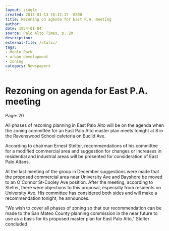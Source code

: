 ```yaml
---
layout: single
created: 2013-01-13 10:12:17 -0800
title: Rezoning on agenda for East P.A. meeting
author: 
date: 1954-01-04
source: Palo Alto Times, p. 20 
description: 
external-file: /static/
tags:
- Menlo Park
- urban development
- zoning
category: Newspapers
---
```


# Rezoning on agenda for East P.A. meeting

<pb>Page: 20</pb>

All phases of rezoning planning in East Palo Alto will be on the agenda when the zoning committee for an East Palo Alto master plan meets tonight at 8 in the Ravenswood School cafeteria on Euclid Ave.

According to chairman Ernest Stelter, recommendations of his committee for a modified commercial area and suggestion for changes or increases in residential and industrial areas will be presented for consideration of East Palo Altans.

At the last meeting of the group in December suggestions were made that the proposed commercial area near University Ave and Bayshore be moved to an O'Connor St-Cooley Ave position. After the meeting, according to Stelter, there were objections to this proposal, especially from residents on University Ave. His committee has considered both sides and will make a recommendation tonight, he announces. 

"We wish to cover all phases of zoning so that our recommendation can be made to the San Mateo County planning commission in the near future to use as a basis for its proposed master plan for East Palo Alto," Stelter concluded.
